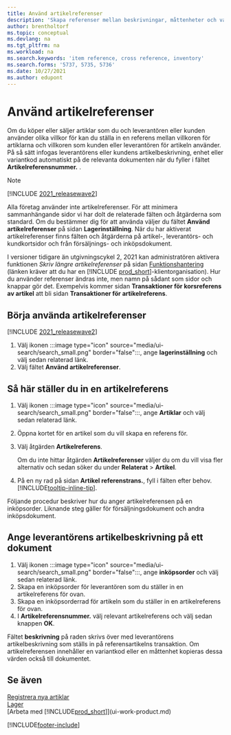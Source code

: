 ```yaml
---
title: Använd artikelreferenser
description: 'Skapa referenser mellan beskrivningar, måttenheter och varianter som du och leverantören eller kunden använder för en artikel.'
author: brentholtorf
ms.topic: conceptual
ms.devlang: na
ms.tgt_pltfrm: na
ms.workload: na
ms.search.keywords: 'item reference, cross reference, inventory'
ms.search.forms: '5737, 5735, 5736'
ms.date: 10/27/2021
ms.author: edupont
---
```

# Använd artikelreferenser

Om du köper eller säljer artiklar som du och leverantören eller kunden använder olika villkor för kan du ställa in en referens mellan villkoren för artiklarna och villkoren som kunden eller leverantören för artikeln använder. På så sätt infogas leverantörens eller kundens artikelbeskrivning, enhet eller variantkod automatiskt på de relevanta dokumenten när du fyller i fältet **Artikelreferensnummer.** .  

> [!NOTE]
> [!INCLUDE [2021_releasewave2](includes/2021_releasewave2.md)]
>
> Alla företag använder inte artikelreferenser. För att minimera sammanhängande sidor vi har dolt de relaterade fälten och åtgärderna som standard. Om du bestämmer dig för att använda väljer du fältet **Använd artikelreferenser** på sidan **Lagerinställning**. När du har aktiverat artikelreferenser finns fälten och åtgärderna på artikel-, leverantörs- och kundkortsidor och från försäljnings- och inköpsdokument.
>
> I versioner tidigare än utgivningscykel 2, 2021 kan administratören aktivera funktionen *Skriv längre artikelreferenser* på sidan [Funktionshantering](https://businesscentral.dynamics.com/?page=2610) (länken kräver att du har en [!INCLUDE [prod_short](includes/prod_short.md)]-klientorganisation). Hur du använder referenser ändras inte, men namn på sådant som sidor och knappar gör det. Exempelvis kommer sidan **Transaktioner för korsreferens av artikel** att bli sidan **Transaktioner för artikelreferens**.

## Börja använda artikelreferenser

[!INCLUDE [2021_releasewave2](includes/2021_releasewave2.md)]

1. Välj ikonen :::image type="icon" source="media/ui-search/search_small.png" border="false":::, ange **lagerinställning** och välj sedan relaterad länk.
2. Välj fältet **Använd artikelreferenser**.

## Så här ställer du in en artikelreferens

1. Välj ikonen :::image type="icon" source="media/ui-search/search_small.png" border="false":::, ange **Artiklar** och välj sedan relaterad länk.
2. Öppna kortet för en artikel som du vill skapa en referens för.
3. Välj åtgärden **Artikelreferens**.

     Om du inte hittar åtgärden **Artikelreferenser** väljer du om du vill visa fler alternativ och sedan söker du under **Relaterat** > **Artikel**.
  
4. På en ny rad på sidan **Artikel referenstrans.**, fyll i fälten efter behov. [!INCLUDE[tooltip-inline-tip](includes/tooltip-inline-tip_md.md)].

Följande procedur beskriver hur du anger artikelreferensen på en inköpsorder. Liknande steg gäller för försäljningsdokument och andra inköpsdokument.  

## Ange leverantörens artikelbeskrivning på ett dokument

1. Välj ikonen :::image type="icon" source="media/ui-search/search_small.png" border="false":::, ange **inköpsorder** och välj sedan relaterad länk.
2. Skapa en inköpsorder för leverantören som du ställer in en artikelreferens för ovan.
3. Skapa en inköpsorderrad för artikeln som du ställer in en artikelreferens för ovan.
4. I **Artikelreferensnummer.** välj relevant artikelreferens och välj sedan knappen **OK**.

Fältet **beskrivning** på raden skrivs över med leverantörens artikelbeskrivning som ställs in på referensartikelns transaktion. Om artikelreferensen innehåller en variantkod eller en måttenhet kopieras dessa värden också till dokumentet.  

## Se även

[Registrera nya artiklar](inventory-how-register-new-items.md)  
[Lager](inventory-manage-inventory.md)  
[Arbeta med [!INCLUDE[prod_short](includes/prod_short.md)]](ui-work-product.md)


[!INCLUDE[footer-include](includes/footer-banner.md)]